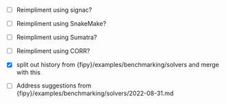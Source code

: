 - [ ] Reimpliment using signac?
- [ ] Reimpliment using SnakeMake?
- [ ] Reimpliment using Sumatra?
- [ ] Reimpliment using CORR?

- [x] split out history from {fipy}/examples/benchmarking/solvers and merge with this
- [ ] Address suggestions from {fipy}/examples/benchmarking/solvers/2022-08-31.md
